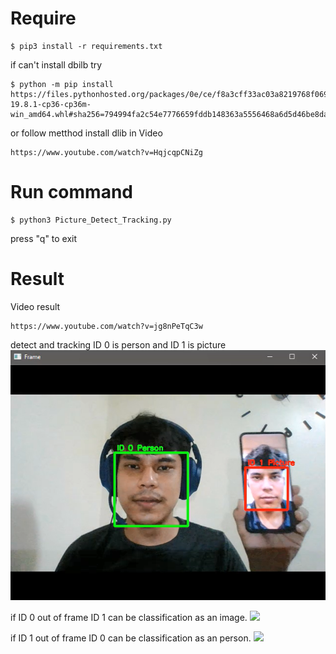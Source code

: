 # Require
```
$ pip3 install -r requirements.txt
```
if can't install dbilb try 
```
$ python -m pip install https://files.pythonhosted.org/packages/0e/ce/f8a3cff33ac03a8219768f0694c5d703c8e037e6aba2e865f9bae22ed63c/dlib-19.8.1-cp36-cp36m-win_amd64.whl#sha256=794994fa2c54e7776659fddb148363a5556468a6d5d46be8dad311722d54bfcf
```
or follow metthod install dlib in Video 
```
https://www.youtube.com/watch?v=HqjcqpCNiZg
```

# Run command
```
$ python3 Picture_Detect_Tracking.py
```
press "q" to exit

# Result
Video result
```
https://www.youtube.com/watch?v=jg8nPeTqC3w
```

detect and tracking
ID 0 is person and ID 1 is picture
![](https://github.com/aofserver/Project/blob/master/Result/1.png)

if ID 0 out of frame ID 1 can be classification as an image.
![](https://drive.google.com/uc?id=1mdnzVe41aiglscx94JonosPq2SPFyfKg)

if ID 1 out of frame ID 0 can be classification as an person.
![](https://drive.google.com/uc?id=1hIjEpy8biqkj-OSBs6BEXQqG6pDFHmPr)

